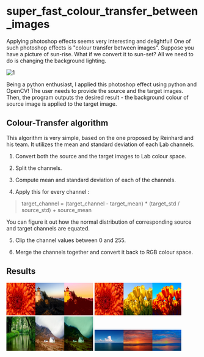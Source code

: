 # super_fast_colour_transfer_between_images

Applying photoshop effects seems very interesting and delightful! One of such photoshop effects is "colour transfer between images". Suppose you have a picture of sun-rise. What if we convert it to sun-set? All we need to do is changing the background lighting.


![1](images/trial1.jpg)


Being a python enthusiast, I applied this photoshop effect using python and OpenCV! The user needs to provide the source and the target images. Then, the program outputs the desired result - the background colour of source image is applied to the target image.


## Colour-Transfer algorithm

This algorithm is very simple, based on the one proposed by Reinhard and his team. It utilizes the mean and standard deviation of each Lab channels.

1. Convert both the source and the target images to Lab colour space.


2. Split the channels.


3. Compute mean and standard deviation of each of the channels.


4. Apply this for every channel :
> target_channel = (target_channel - target_mean) * (target_std / source_std) + source_mean

You can figure it out how the normal distribution of corresponding source and target channels are equated.


5. Clip the channel values between 0 and 255.


6. Merge the channels together and convert it back to RGB colour space.


## Results

<div style="float:left"><img width="45%" src="https://github.com/Sudarshana2000/super_fast_colour_transfer_between_images/blob/master/images/IMG1.jpg" />
<img width="45%" src="https://github.com/Sudarshana2000/super_fast_colour_transfer_between_images/blob/master/images/IMG2.jpg" />
</div>
<br /><br />

<div style="float:left"><img width="45%" src="https://github.com/Sudarshana2000/super_fast_colour_transfer_between_images/blob/master/images/IMG3.jpg" />
<img width="45%" src="https://github.com/Sudarshana2000/super_fast_colour_transfer_between_images/blob/master/images/IMG4.jpg" />
</div>
<br /><br />

